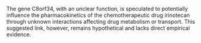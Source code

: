The gene C8orf34, with an unclear function, is speculated to potentially influence the pharmacokinetics of the chemotherapeutic drug irinotecan through unknown interactions affecting drug metabolism or transport. This suggested link, however, remains hypothetical and lacks direct empirical evidence.